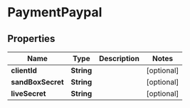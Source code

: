 
# PaymentPaypal

## Properties
Name | Type | Description | Notes
------------ | ------------- | ------------- | -------------
**clientId** | **String** |  |  [optional]
**sandBoxSecret** | **String** |  |  [optional]
**liveSecret** | **String** |  |  [optional]



